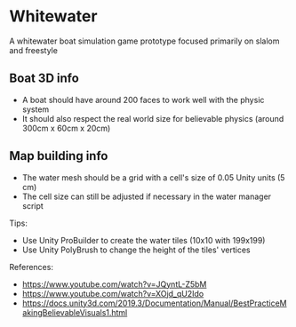 # Whitewater
A whitewater boat simulation game prototype focused primarily on slalom and freestyle

## Boat 3D info
- A boat should have around 200 faces to work well with the physic system
- It should also respect the real world size for believable physics (around 300cm x 60cm x 20cm)

## Map building info
- The water mesh should be a grid with a cell's size of 0.05 Unity units (5 cm)
- The cell size can still be adjusted if necessary in the water manager script

Tips:
- Use Unity ProBuilder to create the water tiles (10x10 with 199x199)
- Use Unity PolyBrush to change the height of the tiles' vertices

References:
- https://www.youtube.com/watch?v=JQyntL-Z5bM
- https://www.youtube.com/watch?v=XOjd_qU2Ido
- https://docs.unity3d.com/2019.3/Documentation/Manual/BestPracticeMakingBelievableVisuals1.html
